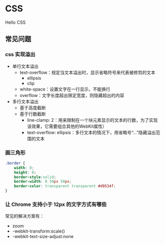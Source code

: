 # CSS

Hello CSS

## 常见问题

### css 实现溢出

- 单行文本溢出
  - text-overflow：规定当文本溢出时，显示省略符号来代表被修剪的文本
    - ellipsis
    - clip
  - white-space：设置文字在一行显示，不能换行
  - overflow：文字长度超出限定宽度，则隐藏超出的内容
- 多行文本溢出
  - 基于高度截断
  - 基于行数截断
    - line-clamp: 2：用来限制在一个块元素显示的文本的行数，为了实现该效果，它需要组合其他的WebKit属性）
    - text-overflow: ellipsis：多行文本的情况下，用省略号“…”隐藏溢出范围的文本

### 画三角形

```css
.border {
    width: 0;
    height: 0;
    border-style:solid;
    border-width: 0 50px 50px;
    border-color: transparent transparent #d9534f;
}
```

### 让 Chrome 支持小于 12px 的文字方式有哪些

常见的解决方案有：

- zoom
- -webkit-transform:scale()
- -webkit-text-size-adjust:none
